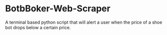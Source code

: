 # BotbBoker-Web-Scraper
A terminal based python script that will alert a user when the price of a shoe bot drops below a certain price.
